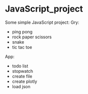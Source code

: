# JavaScript_project
Some simple JavaScript project:
  Gry:
  - ping pong
  - rock paper scissors
  - snake
  - tic tac toe

  App:
  - todo list
  - stopwatch
  - create file
  - create plotly
  - load json
